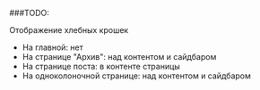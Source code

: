 ###TODO:

Отображение хлебных крошек

  - На главной: нет
  - На странице "Архив": над контентом и сайдбаром
  - На странице поста: в контенте страницы
  - На одноколоночной странице: над контентом и сайдбаром

